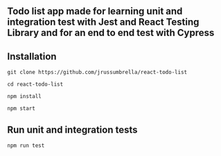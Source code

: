 ## Todo list app made for learning unit and integration test with Jest and React Testing Library and for an end to end test with Cypress

## Installation

```
git clone https://github.com/jrussumbrella/react-todo-list

cd react-todo-list

npm install

npm start
```

## Run unit and integration tests

```
npm run test
```
